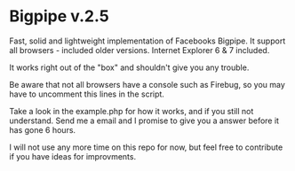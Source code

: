 Bigpipe v.2.5
==============

Fast, solid and lightweight implementation of Facebooks Bigpipe. It support all browsers - included older versions.
Internet Explorer 6 & 7 included.

It works right out of the "box" and shouldn't give you any trouble.

Be aware that not all browsers have a console such as Firebug, so you may have to uncomment this lines in the script.

Take a look in the example.php for how it works, and if you still not understand. Send me a email and I 
promise to give you  a answer before it has gone 6 hours.

I will not use any more time on this repo for now, but feel free to contribute if you have ideas for 
improvments.


